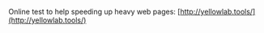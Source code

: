 Online test to help speeding up heavy web pages: [http://yellowlab.tools/](http://yellowlab.tools/)

